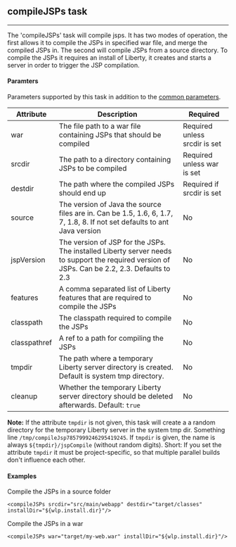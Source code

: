 ## compileJSPs task
---

The 'compileJSPs' task will compile jsps. It has two modes of operation, the first allows it to compile the JSPs in specified war file, and merge the compiled JSPs in. The second will compile JSPs from a source directory. To compile the JSPs it requires an install of Liberty, it creates and starts a server in order to trigger the JSP compilation.

#### Paramters

Parameters supported by this task in addition to the [common parameters](common-parameters.md#common-parameters).

| Attribute | Description | Required |
| --------- | ------------ | ----------|
| war | The file path to a war file containing JSPs that should be compiled | Required unless srcdir is set
| srcdir | The path to a directory containing JSPs to be compiled | Required unless war is set
| destdir | The path where the compiled JSPs should end up | Required if srcdir is set
| source | The version of Java the source files are in. Can be 1.5, 1.6, 6, 1.7, 7, 1.8, 8. If not set defaults to ant Java version | No
| jspVersion | The version of JSP for the JSPs. The installed Liberty server needs to support the required version of JSPs. Can be 2.2, 2.3. Defaults to 2.3 | No
| features | A comma separated list of Liberty features that are required to compile the JSPs | No
| classpath | The classpath required to compile the JSPs | No
| classpathref | A ref to a path for compiling the JSPs | No
| tmpdir | The path where a temporary Liberty server directory is created. Default is system tmp directory. | No
| cleanup | Whether the temporary Liberty server directory should be deleted afterwards. Default: `true` | No

**Note:** If the attribute `tmpdir` is not given, this task will create a a random directory for the temporary Liberty server in the system tmp dir.
Something line `/tmp/compileJsp7857999246295419245`. If `tmpdir` is given, the name is always `${tmpdir}/jspCompile` (without random digits).
Short: If you set the attribute `tmpdir` it must be project-specific, so that multiple parallel builds don't influence each other.


#### Examples

Compile the JSPs in a source folder

    <compileJSPs srcdir="src/main/webapp" destdir="target/classes" installDir="${wlp.install.dir}"/> 

Compile the JSPs in a war

    <compileJSPs war="target/my-web.war" installDir="${wlp.install.dir}"/>
